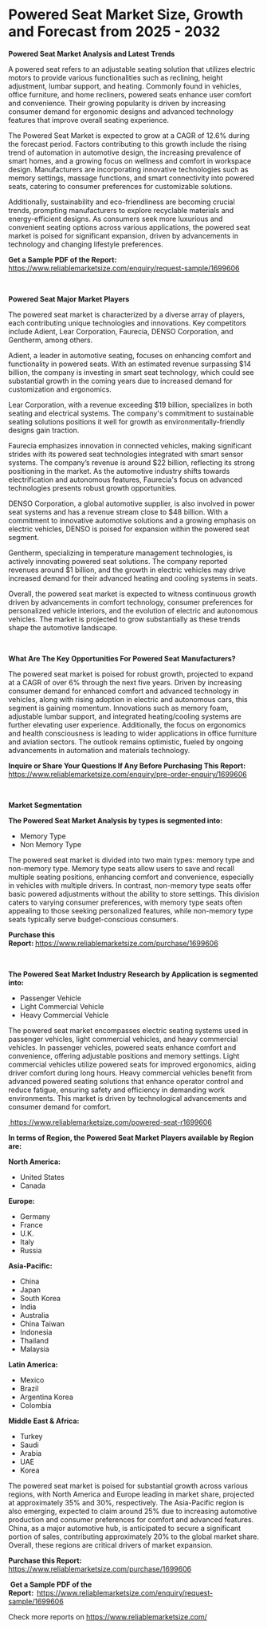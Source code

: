 <p><h1>Powered Seat Market Size, Growth and Forecast from 2025 - 2032</h1></p><p><strong>Powered Seat Market Analysis and Latest Trends</strong></p>
<p><p>A powered seat refers to an adjustable seating solution that utilizes electric motors to provide various functionalities such as reclining, height adjustment, lumbar support, and heating. Commonly found in vehicles, office furniture, and home recliners, powered seats enhance user comfort and convenience. Their growing popularity is driven by increasing consumer demand for ergonomic designs and advanced technology features that improve overall seating experience.</p><p>The Powered Seat Market is expected to grow at a CAGR of 12.6% during the forecast period. Factors contributing to this growth include the rising trend of automation in automotive design, the increasing prevalence of smart homes, and a growing focus on wellness and comfort in workspace design. Manufacturers are incorporating innovative technologies such as memory settings, massage functions, and smart connectivity into powered seats, catering to consumer preferences for customizable solutions.</p><p>Additionally, sustainability and eco-friendliness are becoming crucial trends, prompting manufacturers to explore recyclable materials and energy-efficient designs. As consumers seek more luxurious and convenient seating options across various applications, the powered seat market is poised for significant expansion, driven by advancements in technology and changing lifestyle preferences.</p></p>
<p><strong>Get a Sample PDF of the Report:&nbsp;</strong> <a href="https://www.reliablemarketsize.com/enquiry/request-sample/1699606?utm_campaign=2445&utm_medium=2&utm_source=Github&utm_content=ia&utm_term=27032025&utm_id=powered-seat">https://www.reliablemarketsize.com/enquiry/request-sample/1699606</a></p>
<p>&nbsp;</p>
<p><strong>Powered Seat Major Market Players</strong></p>
<p><p>The powered seat market is characterized by a diverse array of players, each contributing unique technologies and innovations. Key competitors include Adient, Lear Corporation, Faurecia, DENSO Corporation, and Gentherm, among others.</p><p>Adient, a leader in automotive seating, focuses on enhancing comfort and functionality in powered seats. With an estimated revenue surpassing $14 billion, the company is investing in smart seat technology, which could see substantial growth in the coming years due to increased demand for customization and ergonomics.</p><p>Lear Corporation, with a revenue exceeding $19 billion, specializes in both seating and electrical systems. The company's commitment to sustainable seating solutions positions it well for growth as environmentally-friendly designs gain traction.</p><p>Faurecia emphasizes innovation in connected vehicles, making significant strides with its powered seat technologies integrated with smart sensor systems. The company’s revenue is around $22 billion, reflecting its strong positioning in the market. As the automotive industry shifts towards electrification and autonomous features, Faurecia's focus on advanced technologies presents robust growth opportunities.</p><p>DENSO Corporation, a global automotive supplier, is also involved in power seat systems and has a revenue stream close to $48 billion. With a commitment to innovative automotive solutions and a growing emphasis on electric vehicles, DENSO is poised for expansion within the powered seat segment.</p><p>Gentherm, specializing in temperature management technologies, is actively innovating powered seat solutions. The company reported revenues around $1 billion, and the growth in electric vehicles may drive increased demand for their advanced heating and cooling systems in seats.</p><p>Overall, the powered seat market is expected to witness continuous growth driven by advancements in comfort technology, consumer preferences for personalized vehicle interiors, and the evolution of electric and autonomous vehicles. The market is projected to grow substantially as these trends shape the automotive landscape.</p></p>
<p>&nbsp;</p>
<p><strong>What Are The Key Opportunities For Powered Seat Manufacturers?</strong></p>
<p><p>The powered seat market is poised for robust growth, projected to expand at a CAGR of over 6% through the next five years. Driven by increasing consumer demand for enhanced comfort and advanced technology in vehicles, along with rising adoption in electric and autonomous cars, this segment is gaining momentum. Innovations such as memory foam, adjustable lumbar support, and integrated heating/cooling systems are further elevating user experience. Additionally, the focus on ergonomics and health consciousness is leading to wider applications in office furniture and aviation sectors. The outlook remains optimistic, fueled by ongoing advancements in automation and materials technology.</p></p>
<p><strong>Inquire or Share Your Questions If Any Before Purchasing This Report:</strong> <a href="https://www.reliablemarketsize.com/enquiry/pre-order-enquiry/1699606?utm_campaign=2445&utm_medium=2&utm_source=Github&utm_content=ia&utm_term=27032025&utm_id=powered-seat">https://www.reliablemarketsize.com/enquiry/pre-order-enquiry/1699606</a></p>
<p>&nbsp;</p>
<p><strong>Market Segmentation</strong></p>
<p><strong>The Powered Seat Market Analysis by types is segmented into:</strong></p>
<p><ul><li>Memory Type</li><li>Non Memory Type</li></ul></p>
<p><p>The powered seat market is divided into two main types: memory type and non-memory type. Memory type seats allow users to save and recall multiple seating positions, enhancing comfort and convenience, especially in vehicles with multiple drivers. In contrast, non-memory type seats offer basic powered adjustments without the ability to store settings. This division caters to varying consumer preferences, with memory type seats often appealing to those seeking personalized features, while non-memory type seats typically serve budget-conscious consumers.</p></p>
<p><strong>Purchase this Report:&nbsp;</strong><a href="https://www.reliablemarketsize.com/purchase/1699606?utm_campaign=2445&utm_medium=2&utm_source=Github&utm_content=ia&utm_term=27032025&utm_id=powered-seat">https://www.reliablemarketsize.com/purchase/1699606</a></p>
<p>&nbsp;</p>
<p><strong>The Powered Seat Market Industry Research by Application is segmented into:</strong></p>
<p><ul><li>Passenger Vehicle</li><li>Light Commercial Vehicle</li><li>Heavy Commercial Vehicle</li></ul></p>
<p><p>The powered seat market encompasses electric seating systems used in passenger vehicles, light commercial vehicles, and heavy commercial vehicles. In passenger vehicles, powered seats enhance comfort and convenience, offering adjustable positions and memory settings. Light commercial vehicles utilize powered seats for improved ergonomics, aiding driver comfort during long hours. Heavy commercial vehicles benefit from advanced powered seating solutions that enhance operator control and reduce fatigue, ensuring safety and efficiency in demanding work environments. This market is driven by technological advancements and consumer demand for comfort.</p></p>
<p><a href="https://www.reliablemarketsize.com/powered-seat-r1699606?utm_campaign=2445&utm_medium=2&utm_source=Github&utm_content=ia&utm_term=27032025&utm_id=powered-seat">&nbsp;https://www.reliablemarketsize.com/powered-seat-r1699606</a></p>
<p><strong>In terms of Region, the Powered Seat Market Players available by Region are:</strong></p>
<p>
    <p> <strong> North America: </strong>
        <ul>
            <li>United States</li>
            <li>Canada</li>
        </ul>
        </p> 
    <p> <strong> Europe: </strong>
        <ul>
            <li>Germany</li>
            <li>France</li>
            <li>U.K.</li>
            <li>Italy</li>
            <li>Russia</li>
        </ul>
        </p> 
    <p> <strong> Asia-Pacific: </strong>
        <ul>
            <li>China</li>
            <li>Japan</li>
            <li>South Korea</li>
            <li>India</li>
            <li>Australia</li>
            <li>China Taiwan</li>
            <li>Indonesia</li>
            <li>Thailand</li>
            <li>Malaysia</li>
        </ul>
        </p> 
    <p> <strong> Latin America: </strong>
        <ul>
            <li>Mexico</li>
            <li>Brazil</li>
            <li>Argentina Korea</li>
            <li>Colombia</li>
        </ul>
        </p> 
    <p> <strong> Middle East & Africa: </strong>
        <ul>
            <li>Turkey</li>
            <li>Saudi</li>
            <li>Arabia</li>
            <li>UAE</li>
            <li>Korea</li>
        </ul>
    </p>
    </p>
<p><p>The powered seat market is poised for substantial growth across various regions, with North America and Europe leading in market share, projected at approximately 35% and 30%, respectively. The Asia-Pacific region is also emerging, expected to claim around 25% due to increasing automotive production and consumer preferences for comfort and advanced features. China, as a major automotive hub, is anticipated to secure a significant portion of sales, contributing approximately 20% to the global market share. Overall, these regions are critical drivers of market expansion.</p></p>
<p><strong>Purchase this Report: </strong><a href="https://www.reliablemarketsize.com/purchase/1699606?utm_campaign=2445&utm_medium=2&utm_source=Github&utm_content=ia&utm_term=27032025&utm_id=powered-seat">https://www.reliablemarketsize.com/purchase/1699606</a></p>
<p>&nbsp;<strong>Get a Sample PDF of the Report:&nbsp;&nbsp;</strong><a href="https://www.reliablemarketsize.com/enquiry/request-sample/1699606?utm_campaign=2445&utm_medium=2&utm_source=Github&utm_content=ia&utm_term=27032025&utm_id=powered-seat">https://www.reliablemarketsize.com/enquiry/request-sample/1699606</a></p>
<p><strong></strong></p>
<p>Check more reports on <a href="https://www.reliablemarketsize.com/?utm_campaign=2445&utm_medium=2&utm_source=Github&utm_content=ia&utm_term=27032025&utm_id=powered-seat">https://www.reliablemarketsize.com/</a></p>